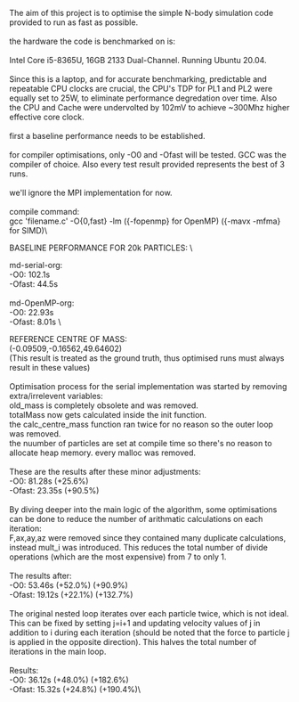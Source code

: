 The aim of this project is to optimise the simple N-body simulation code provided to run as fast as possible.\
\
the hardware the code is benchmarked on is: \
\
Intel Core i5-8365U, 16GB 2133 Dual-Channel. Running Ubuntu 20.04.\
\
Since this is a laptop, and for accurate benchmarking, predictable and repeatable CPU clocks are crucial, the CPU's TDP for PL1 and PL2 were equally set to 25W, to eliminate performance degredation over time. Also the CPU and Cache were undervolted by 102mV to achieve ~300Mhz higher effective core clock.\
\
first a baseline performance needs to be established.\
\
for compiler optimisations, only -O0 and -Ofast will be tested. GCC was the compiler of choice. Also every test result provided represents the best of 3 runs.\
\
we'll ignore the MPI implementation for now.\
\
compile command:\
gcc 'filename.c' -O{0,fast} -lm ({-fopenmp} for OpenMP) ({-mavx -mfma} for SIMD)\

BASELINE PERFORMANCE FOR 20k PARTICLES: \

md-serial-org:\
-O0:    102.1s\
-Ofast: 44.5s\
\
md-OpenMP-org:\
-O0:    22.93s\
-Ofast: 8.01s \

REFERENCE CENTRE OF MASS:\
(-0.09509,-0.16562,49.64602)\
(This result is treated as the ground truth, thus optimised runs must always result in these values)\
\
Optimisation process for the serial implementation was started by removing extra/irrelevent variables:\
    old_mass is completely obsolete and was removed.\
    totalMass now gets calculated inside the init function.\
    the calc_centre_mass function ran twice for no reason so the outer loop was removed.\
    the nuumber of particles are set at compile time so there's no reason to allocate heap memory. every malloc was removed.\
\
These are the results after these minor adjustments:\
-O0:    81.28s (+25.6%)\
-Ofast: 23.35s (+90.5%)\
\
By diving deeper into the main logic of the algorithm, some optimisations can be done to reduce the number of arithmatic calculations on each iteration:\
    F,ax,ay,az were removed since they contained many duplicate calculations, instead mult_i was introduced. This reduces the total number of divide operations (which are the most expensive) from 7 to only 1.\
\
The results after:\
-O0:    53.46s (+52.0%) (+90.9%)\
-Ofast: 19.12s (+22.1%) (+132.7%)\
\
The original nested loop iterates over each particle twice, which is not ideal. This can be fixed by setting j=i+1 and updating velocity values of j in addition to i during each iteration (should be noted that the force to particle j is applied in the opposite direction). This halves the total number of iterations in the main loop.\
\
Results:\
-O0:    36.12s (+48.0%) (+182.6%)\
-Ofast: 15.32s (+24.8%) (+190.4%)\





